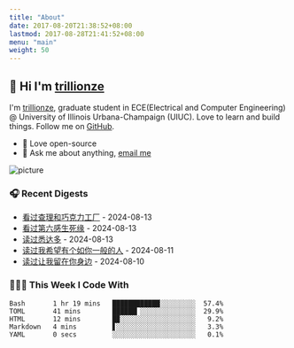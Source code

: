 ```yaml
---
title: "About"
date: 2017-08-20T21:38:52+08:00
lastmod: 2017-08-28T21:41:52+08:00
menu: "main"
weight: 50
---
```


## 👋 Hi I'm [trillionze](https://www.trillionze.com)

I'm [trillionze](https://www.trillionze.com), graduate student in ECE(Electrical and Computer Engineering) @ University of Illinois Urbana-Champaign (UIUC). Love to learn and build things. Follow me on [GitHub](https://github.com/trillionze).

- 💼 Love open-source
- 💬 Ask me about anything, [email me](trillionze@163.com)

![picture](https://image.pseudoyu.com/images/dino.gif)

### 🎧 Recent Digests

<!-- douban starts -->
* <a href='http://movie.douban.com/subject/1309101/' target='_blank'>看过查理和巧克力工厂</a> - 2024-08-13
* <a href='http://movie.douban.com/subject/1299769/' target='_blank'>看过第六感生死缘</a> - 2024-08-13
* <a href='https://book.douban.com/subject/26980487/' target='_blank'>读过悉达多</a> - 2024-08-13
* <a href='https://book.douban.com/subject/25896670/' target='_blank'>读过我希望有个如你一般的人</a> - 2024-08-11
* <a href='https://book.douban.com/subject/25775069/' target='_blank'>读过让我留在你身边</a> - 2024-08-10
<!-- douban ends -->

### 👨🏻‍💻 This Week I Code With

<!-- code_time starts -->

```text
Bash       1 hr 19 mins   ████████████░░░░░░░░░  57.4%
TOML       41 mins        ██████▎░░░░░░░░░░░░░░  29.9%
HTML       12 mins        █▉░░░░░░░░░░░░░░░░░░░   9.2%
Markdown   4 mins         ▋░░░░░░░░░░░░░░░░░░░░   3.3%
YAML       0 secs         ░░░░░░░░░░░░░░░░░░░░░   0.1%
```

<!-- code_time ends -->